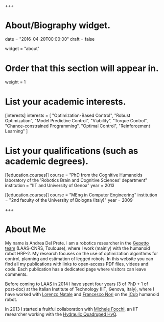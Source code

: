 +++
# About/Biography widget.

date = "2016-04-20T00:00:00"
draft = false

widget = "about"

# Order that this section will appear in.
weight = 1

# List your academic interests.
[interests]
  interests = [
    "Optimization-Based Control",
    "Robust Optimization",
    "Model Predictive Control",
	"Viability",
	"Torque Control",
	"Chance-constrained Programming",
	"Optimal Control",
	"Reinforcement Learning"
  ]

# List your qualifications (such as academic degrees).
[[education.courses]]
  course = "PhD from the Cognitive Humanoids laboratory of the 'Robotics Brain and Cognitive Sciences' department"
  institution = "IIT and University of Genoa"
  year = 2013

[[education.courses]]
  course = "MEng in Computer Engineering"
  institution = "2nd faculty of the University of Bologna (Italy)"
  year = 2009
 
+++

# About Me

My name is Andrea Del Prete. I am a robotics researcher in the [Gepetto team](http://projects.laas.fr/gepetto/index.php) (LAAS-CNRS, Toulouse), where I work (mainly) with the humanoid robot HRP-2. My research focuses on the use of optimization algorithms for control, planning and estimation of legged robots. In this website you can find all my publications with links to open-access PDF files, videos and code. Each publication has a dedicated page where visitors can leave comments.

Before coming to LAAS in 2014 I have spent four years (3 of PhD + 1 of post-doc) at the Italian Institute of Technology (IIT, Genova, Italy), where I have worked with [Lorenzo Natale](http://lornat75.github.io/) and [Francesco Nori](http://iron76.github.io/) on the [iCub](http://www.icub.org/) humanoid robot.

In 2013 I started a fruitful collaboration with [Michele Focchi](https://www.researchgate.net/profile/Michele_Focchi), an IIT researcher working with the [Hydraulic Quadruped HyQ](http://new.semini.ch/research/hyq-robot/).